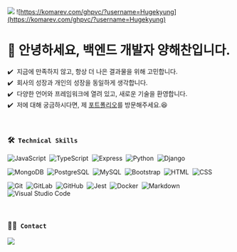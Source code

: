 <a href="https://yhchan2000.notion.site/d4b8e33eed894cc3ae4a0ad2a8c03ce1"><img src="https://img.shields.io/badge/Porfoilo-Docs-blue"/></a>
![https://komarev.com/ghpvc/?username=Hugekyung](https://komarev.com/ghpvc/?username=Hugekyung)


# 🙌&nbsp;안녕하세요, 백엔드 개발자 양해찬입니다.

✔️ &nbsp;지금에 만족하지 않고, 항상 더 나은 결과물을 위해 고민합니다.\
✔️ &nbsp;회사의 성장과 개인의 성장을 동일하게 생각합니다.\
✔️ &nbsp;다양한 언어와 프레임워크에 열려 있고, 새로운 기술을 환영합니다.\
✔️ &nbsp;저에 대해 궁금하시다면, 제 <a href="https://yhchan2000.notion.site/d4b8e33eed894cc3ae4a0ad2a8c03ce1">포트폴리오</a>를 방문해주세요.:satisfied:

<br>

### 🛠 &nbsp;`Technical Skills`
![JavaScript](https://img.shields.io/badge/-JavaScript-05122A?style=flat&logo=JavaScript&color=black)&nbsp;
![TypeScript](https://img.shields.io/badge/-TypeScript-3178C6?style=flat&logo=TypeScript&color=black)&nbsp;
![Express](https://img.shields.io/badge/-Express-05122A?style=flat&logo=Express&logoColor=Express&color=black)&nbsp;
![Python](https://img.shields.io/badge/-Python-05122A?style=flat&logo=python&color=black)&nbsp;
![Django](https://img.shields.io/badge/-Django-05122A?style=flat&logo=django&logoColor=django&color=black)&nbsp;

![MongoDB](https://img.shields.io/badge/-MongoDB-47A248?style=flat&logo=MongoDB&logoColor=MongoDB&color=black)&nbsp;
![PostgreSQL](https://img.shields.io/badge/-PostgreSQL-4169E1?style=flat&logo=PostgreSQL&logoColor=PostgreSQL&color=black)&nbsp;
![MySQL](https://img.shields.io/badge/-MySQL-4479A1?style=flat&logo=MySQL&logoColor=MySQL&color=black)&nbsp;
![Bootstrap](https://img.shields.io/badge/-Bootstrap-05122A?style=flat&logo=bootstrap&logoColor=563D7C&color=black)&nbsp;
![HTML](https://img.shields.io/badge/-HTML-05122A?style=flat&logo=HTML5&color=black)&nbsp;
![CSS](https://img.shields.io/badge/-CSS-05122A?style=flat&logo=CSS3&logoColor=1572B6&color=black)&nbsp;

![Git](https://img.shields.io/badge/-Git-05122A?style=flat&logo=git&color=black)&nbsp;
![GitLab](https://img.shields.io/badge/-GitLab-FC6D26?style=flat&logo=GitLab&color=black)&nbsp;
![GitHub](https://img.shields.io/badge/-GitHub-05122A?style=flat&logo=github&color=black)&nbsp;
![Jest](https://img.shields.io/badge/-Jest-C21325?style=flat&logo=Jest&color=black)&nbsp;
![Docker](https://img.shields.io/badge/-Docker-2496ED?style=flat&logo=Docker&color=black)&nbsp;
![Markdown](https://img.shields.io/badge/-Markdown-05122A?style=flat&logo=markdown&color=black)&nbsp;
![Visual Studio Code](https://img.shields.io/badge/-Visual%20Studio%20Code-05122A?style=flat&logo=visual-studio-code&logoColor=007ACC&color=black)&nbsp;

<br>

### 🤝🏻 &nbsp;`Contact`
<a href="mailto:kiki9510@gmail.com"><img src="https://img.shields.io/badge/-kiki9510@gmail.com-D14836?style=flat&logo=Gmail&logoColor=white"/></a>
